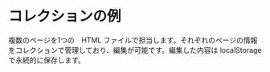 
コレクションの例
=============

複数のページを1つの　HTML ファイルで担当します。それぞれのページの情報をコレクションで管理しており、編集が可能です。編集した内容は localStorage で永続的に保存します。